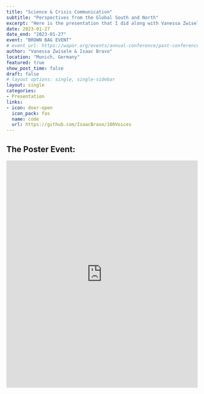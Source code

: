 ```yaml
---
title: "Science & Crisis Communication"
subtitle: "Perspectives from the Global South and North"
excerpt: "Here is the presentation that I did along with Vanessa Zwisele, which is titled 100 Voices - One Planet - Exploring the Discoursive Differences in Climate Change Experiences Between Western and Non-Western Countries, at the Technical University of Munich."
date: 2023-01-27
date_end: "2023-01-27"
event: "BROWN BAG EVENT"
# event_url: https://wapor.org/events/annual-conference/past-conferences/76th-annual-conference/
author: "Vanessa Zwisele & Isaac Bravo"
location: "Munich, Germany"
featured: true
show_post_time: false
draft: false
# layout options: single, single-sidebar
layout: single
categories:
- Presentation
links:
- icon: door-open
  icon_pack: fas
  name: code
  url: https://github.com/IsaacBravo/100Voices
---
```

## The Poster Event:

<iframe src="https://drive.google.com/file/d/1N7wq-Z-d0LogTpM-BO2Vp4JuWlVsmiKr/preview?usp=sharing" style="width:100%; height:600px;" frameborder="0"></iframe>
